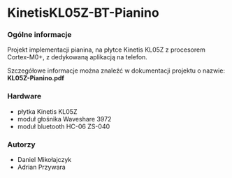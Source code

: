 # KinetisKL05Z-BT-Pianino

### Ogólne informacje
Projekt implementacji pianina, na płytce Kinetis KL05Z z procesorem Cortex-M0+, z dedykowaną aplikacją na telefon. 

Szczegółowe informacje można znaleźć w dokumentacji projektu o nazwie: **KL05Z-Pianino.pdf**

### Hardware
* płytka Kinetis KL05Z
* moduł głośnika Waveshare 3972
* moduł bluetooth HC-06 ZS-040

### Autorzy
* Daniel Mikołajczyk
* Adrian Przywara
